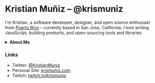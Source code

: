 # Kristian Muñiz – @krismuniz

I'm Kristian, a software developer, designer, and open source enthusiast from [Puerto Rico](https://wikipedia.org/wiki/Puerto_Rico "Link to Puerto Rico's Wikipedia Page") – currently based in San Jose, California. I love writing JavaScript, building products, and open-sourcing tools and libraries.

<details>
  <summary><strong>About Me</strong></summary>

### Work

I'm currently a Staff Engineer at [Airkit](https://airkit.com), a low-code platform for building digital customer experiences.

Previously, I was CTO & Co-Founder of Claimbot, a self-service engine for automating customer experience via chat.

### Hobbies

About half of my free time is split between maintaining and ([casually](https://krismuniz.com/posts/casual-open-source)) contributing to open source projects here on [GitHub](https://github.com/krismuniz), making music, and [writing](https://krismuniz.com/posts) (occasionally).
  
</details>

### Links

- Twitter: [@KristianMuniz](https://twitter.com/kristianmuniz)
- Personal Site: [krismuniz.com](https://krismuniz.com)
- Twitch: [twitch.tv/krismuniz](https://twitch.tv/krismuniz)
